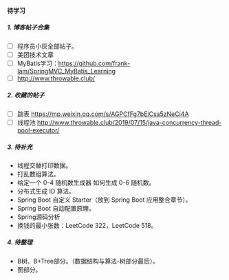 #### 待学习

##### 1. 博客帖子合集

- [ ] 程序员小灰全部帖子。
- [ ] 美团技术文章
- [ ] MyBatis学习：https://github.com/frank-lam/SpringMVC_MyBatis_Learning
- [ ] http://www.throwable.club/

##### 2. 收藏的帖子

- [ ] 跳表 https://mp.weixin.qq.com/s/AGPCfFg7bEiCsa5zNeCi4A
- [ ] 线程池 http://www.throwable.club/2019/07/15/java-concurrency-thread-pool-executor/

##### 3. 待补充

- 线程交替打印数据。
- 打乱数组算法。
- 给定一个 0-4 随机数生成器 如何生成 0-6 随机数。
- 分布式生成 ID 算法。
- Spring Boot 自定义 Starter（放到 Spring Boot 应用整合章节）。
- Spring Boot 自动配置原理。
- Spring源码分析
- 换钱的最小张数：LeetCode 322，LeetCode 518。

##### 4. 待整理

- B树、B+Tree部分。（数据结构与算法-树部分最后）。
- 图部分。

